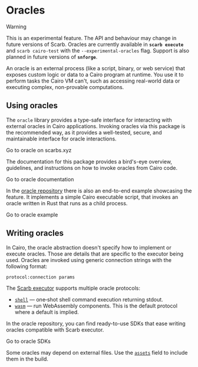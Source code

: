 # Oracles <Badge type="warning" text="experimental" />

> [!WARNING]
> This is an experimental feature. The API and behaviour may change in future versions of Scarb.
> Oracles are currently available in **`scarb execute`** and `scarb cairo-test` with the `--experimental-oracles` flag.
> Support is also planned in future versions of **`snforge`**.

An oracle is an external process (like a script, binary, or web service) that exposes custom logic or data to a Cairo
program at runtime. You use it to perform tasks the Cairo VM can't, such as accessing real-world data or executing
complex, non-provable computations.

## Using oracles

The `oracle` library provides a type-safe interface for interacting with external oracles in Cairo applications.
Invoking oracles via this package is the recommended way, as it provides a well-tested, secure, and maintainable
interface for oracle interactions.

<BigLink href="https://scarbs.xyz/packages/oracle">
  Go to oracle on scarbs.xyz
</BigLink>

The documentation for this package provides a bird's-eye overview, guidelines, and instructions on how to invoke oracles
from Cairo code.

<BigLink href="https://docs.swmansion.com/cairo-oracle">
  Go to oracle documentation
</BigLink>

In the [oracle repository](https://github.com/software-mansion/cairo-oracle) there is also an end-to-end example
showcasing the feature. It implements a simple Cairo executable script, that invokes an oracle written in Rust that
runs as a child process.

<BigLink href="https://github.com/software-mansion/cairo-oracle/tree/main/example">
  Go to oracle example
</BigLink>

## Writing oracles

In Cairo, the oracle abstraction doesn't specify how to implement or execute oracles. Those are details that are
specific to the executor being used. Oracles are invoked using generic connection strings with the following format:

```
protocol:connection params
```

The [Scarb executor](../../extensions/execute.md) supports multiple oracle protocols:

- [`shell`](./shell.md) — one‑shot shell command execution returning stdout.
- [`wasm`](./wasm.md) — run WebAssembly components. This is the default protocol where a default is implied.

In the oracle repository, you can find ready-to-use SDKs that ease writing oracles compatible with Scarb executor.

<BigLink href="https://github.com/software-mansion/cairo-oracle/tree/main/sdk">
  Go to oracle SDKs
</BigLink>

Some oracles may depend on external files. Use the [`assets`](../../reference/manifest.md#assets) field to include them
in the build.
